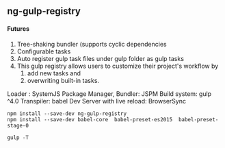 ng-gulp-registry
----------------


#### Futures
1. Tree-shaking bundler (supports cyclic dependencies
2. Configurable tasks 
3. Auto register gulp task files under gulp folder as gulp tasks
3. This gulp registry allows users to customize their project's workflow by 
    1. add new tasks and
    2. overwriting built-in tasks. 


Loader : SystemJS
Package Manager, Bundler: JSPM 
Build system: gulp ^4.0
Transpiler: babel
Dev Server with live reload: BrowserSync

```
npm install --save-dev ng-gulp-registry
npm install --save-dev babel-core  babel-preset-es2015  babel-preset-stage-0
```

```
gulp -T
```
